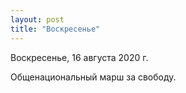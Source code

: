 ```yaml
---
layout: post
title: "Воскресенье"
---
```


Воскресенье, 16 августа 2020 г.

Общенациональный марш за свободу.

